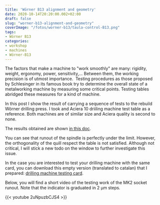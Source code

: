 ```yaml
---
title: 'Wörner B13 alignment and geometry'
date: 2020-10-14T20:20:00.002+02:00
draft: false
slug: "worner-b13-alignment-and-geometry"
coverImage: "/fotos/worner-b13/taula-control-B13.png"
tags:
- Wörner B13
categories:
- workshop
- machines
- Wörner-B13
---
```



The factors that make a machine to "work smoothly" are many: rigidity,
weight, ergonomy, power, sensitivity,... Between them, the working
precision is of utmost importance.  Testing procedures as those
proposed by Schlesinger in its famous book try to determine the
overall state of a metalworking machine by measuring some critical
points. Testing tables abridged these measures for a kind of machine.


In this post I show the result of carrying a sequence of tests to the
rebuild Wörner drilling press. I took and Aciera 10 driiling machine
test table as a reference. Both machines are of similar size and
Aciera quality is second to none.


The results obtained are shown [in this doc](/pdfs/taula-control-b13.pdf).


You can see that runout of the spindle is perfectly under the
limit. However, the orthogonality of the quill respect the table is
not satisfied. Although not critical, I will stick a new todo on the
window to further investigate this issue.


In the case you are interested to test your drilling machine with the
same card, you can download this empty version (translated to catalan)
that I prepared: [drilling machine testing
card](/pdfs/aciera13-control.pdf).


Below, you will find a short video of the testing work of the MK2
socket runout. Note that the indicator is graduated in 2 µm steps.


{{< youtube 2uNpuzbCJS4 >}}
